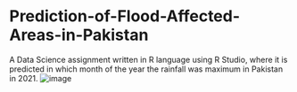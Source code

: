 # Prediction-of-Flood-Affected-Areas-in-Pakistan
A Data Science assignment written in R language using R Studio, where it is predicted in which month of the year the rainfall was maximum in Pakistan in 2021.
![image](https://github.com/ZuhaaRana/Prediction-of-Flood-Affected-Areas-in-Pakistan/assets/118755129/22faf377-9be7-44d1-b9a6-bbe32579c221)

